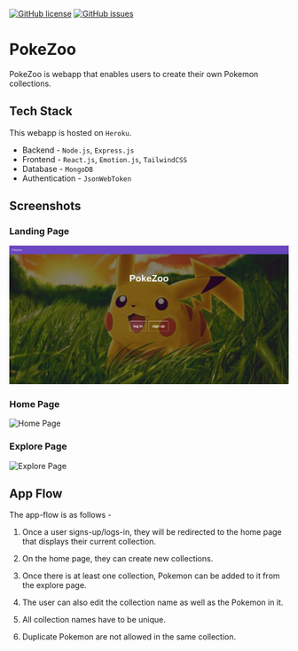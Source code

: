 [![GitHub license](https://img.shields.io/github/license/theairbend3r/poke-zoo)](https://github.com/theairbend3r/poke-zoo/blob/master/LICENSE) [![GitHub issues](https://img.shields.io/github/issues/theairbend3r/poke-zoo)](https://github.com/theairbend3r/poke-zoo/issues)

# PokeZoo

PokeZoo is webapp that enables users to create their own Pokemon collections.

## Tech Stack

This webapp is hosted on `Heroku`.

- Backend - `Node.js`, `Express.js`
- Frontend - `React.js`, `Emotion.js`, `TailwindCSS`
- Database - `MongoDB`
- Authentication - `JsonWebToken`

## Screenshots

### Landing Page

![Landing Page](https://raw.githubusercontent.com/theairbend3r/poke-zoo/master/screenshots/poke-zoo-landing.jpg)

### Home Page

![Home Page](https://raw.githubusercontent.com/theairbend3r/poke-zoo/master/screenshots/poke-zoo-home.png)

### Explore Page

![Explore Page](https://raw.githubusercontent.com/theairbend3r/poke-zoo/master/screenshots/poke-zoo-explore.png)

## App Flow

The app-flow is as follows -

1. Once a user signs-up/logs-in, they will be redirected to the home page that displays their current collection.

2. On the home page, they can create new collections.

3. Once there is at least one collection, Pokemon can be added to it from the explore page.

4. The user can also edit the collection name as well as the Pokemon in it.

5. All collection names have to be unique.

6. Duplicate Pokemon are not allowed in the same collection.
